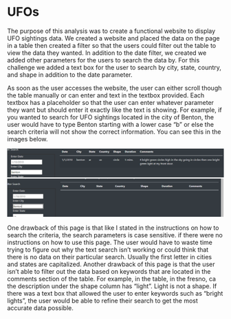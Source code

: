 # UFOs

The purpose of this analysis was to create a functional website to display UFO sightings data. We created a website and placed the data on the page in a table then created a filter so that the users could filter out the table to view the data they wanted. In addition to the date filter, we created we added other parameters for the users to search the data by. For this challenge we added a text box for the user to search by city, state, country, and shape in addition to the date parameter. 

As soon as the user accesses the website, the user can either scroll though the table manually or can enter and text in the textbox provided. Each textbox has a placeholder so that the user can enter whatever parameter they want but should enter it exactly like the text is showing. For example, if you wanted to search for UFO sightings located in the city of Benton, the user would have to type Benton starting with a lower case “b” or else the search criteria will not show the correct information. You can see this in the images below. 

![](Images/benton.PNG)
![](Images/benton2.PNG)

One drawback of this page is that like I stated in the instructions on how to search the criteria, the search parameters is case sensitive. if there were no instructions on how to use this page. The user would have to waste time trying to figure out why the text search isn’t working or could think that there is no data on their particular search. Usually the first letter in cities and states are capitalized. Another drawback of this page is that the user isn’t able to filter out the data based on keywords that are located in the comments section of the table. For example, in the table, in the fresno, ca the description under the shape column has “light”. Light is not a shape. If there was a text box that allowed the user to enter keywords such as “bright lights”, the user would be able to refine their search to get the most accurate data possible. 
